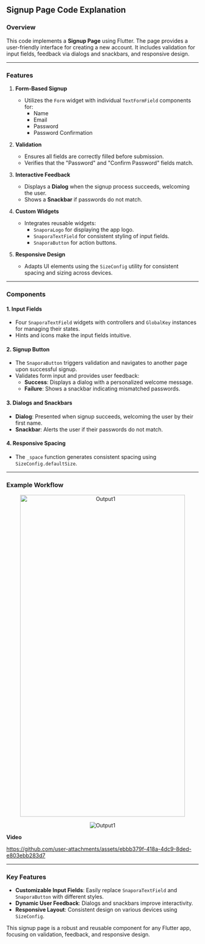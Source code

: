 ## Signup Page Code Explanation

### Overview
This code implements a **Signup Page** using Flutter. The page provides a user-friendly interface for creating a new account. It includes validation for input fields, feedback via dialogs and snackbars, and responsive design.

---

### Features

1. **Form-Based Signup**
   - Utilizes the `Form` widget with individual `TextFormField` components for:
     - Name
     - Email
     - Password
     - Password Confirmation

2. **Validation**
   - Ensures all fields are correctly filled before submission.
   - Verifies that the "Password" and "Confirm Password" fields match.

3. **Interactive Feedback**
   - Displays a **Dialog** when the signup process succeeds, welcoming the user.
   - Shows a **Snackbar** if passwords do not match.

4. **Custom Widgets**
   - Integrates reusable widgets:
     - `SnaporaLogo` for displaying the app logo.
     - `SnaporaTextField` for consistent styling of input fields.
     - `SnaporaButton` for action buttons.

5. **Responsive Design**
   - Adapts UI elements using the `SizeConfig` utility for consistent spacing and sizing across devices.

---

### Components

#### 1. **Input Fields**
   - Four `SnaporaTextField` widgets with controllers and `GlobalKey` instances for managing their states.
   - Hints and icons make the input fields intuitive.

#### 2. **Signup Button**
   - The `SnaporaButton` triggers validation and navigates to another page upon successful signup.
   - Validates form input and provides user feedback:
     - **Success**: Displays a dialog with a personalized welcome message.
     - **Failure**: Shows a snackbar indicating mismatched passwords.

#### 3. **Dialogs and Snackbars**
   - **Dialog**: Presented when signup succeeds, welcoming the user by their first name.
   - **Snackbar**: Alerts the user if their passwords do not match.

#### 4. **Responsive Spacing**
   - The `_space` function generates consistent spacing using `SizeConfig.defaultSize`.

---

### Example Workflow

<p align="center"><img src="https://github.com/user-attachments/assets/039ac027-935d-49e0-96f2-c6b7c8c2f7b3"  alt="Output1" height="844" width="431.38"/></p>
<p align="center"><img src="https://github.com/user-attachments/assets/c0173c19-ee3f-4d64-93bc-3228124e650a"  alt="Output1"/></p>

**Video**

https://github.com/user-attachments/assets/ebbb379f-418a-4dc9-8ded-e803ebb283d7

---

### Key Features

- **Customizable Input Fields**: Easily replace `SnaporaTextField` and `SnaporaButton` with different styles.
- **Dynamic User Feedback**: Dialogs and snackbars improve interactivity.
- **Responsive Layout**: Consistent design on various devices using `SizeConfig`.

This signup page is a robust and reusable component for any Flutter app, focusing on validation, feedback, and responsive design.